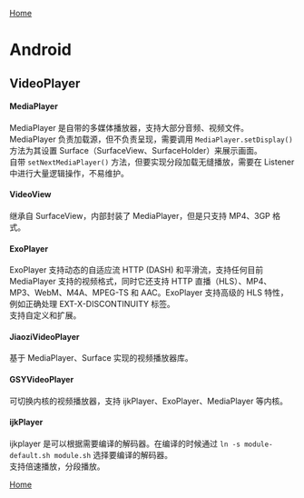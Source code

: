 [Home](../../README.md)  

# Android  

## VideoPlayer  

#### MediaPlayer  
MediaPlayer 是自带的多媒体播放器，支持大部分音频、视频文件。  
MediaPlayer 负责加载源，但不负责呈现，需要调用 `MediaPlayer.setDisplay()` 方法为其设置 Surface（SurfaceView、SurfaceHolder）来展示画面。  
自带 `setNextMediaPlayer()` 方法，但要实现分段加载无缝播放，需要在 Listener 中进行大量逻辑操作，不易维护。  

#### VideoView  
继承自 SurfaceView，内部封装了 MediaPlayer，但是只支持 MP4、3GP 格式。  

#### ExoPlayer  
ExoPlayer 支持动态的自适应流 HTTP (DASH) 和平滑流，支持任何目前 MediaPlayer 支持的视频格式，同时它还支持 HTTP 直播（HLS）、MP4、MP3、WebM、M4A、MPEG-TS 和 AAC。ExoPlayer 支持高级的 HLS 特性，例如正确处理 EXT-X-DISCONTINUITY 标签。  
支持自定义和扩展。  

#### JiaoziVideoPlayer  
基于 MediaPlayer、Surface 实现的视频播放器库。  

#### GSYVideoPlayer  
可切换内核的视频播放器，支持 ijkPlayer、ExoPlayer、MediaPlayer 等内核。  

#### ijkPlayer  
ijkplayer 是可以根据需要编译的解码器。在编译的时候通过 `ln -s module-default.sh module.sh` 选择要编译的解码器。  
支持倍速播放，分段播放。  

[Home](../../README.md)  